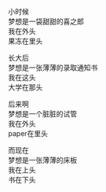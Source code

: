 

小时候  
梦想是一袋甜甜的喜之郎  
我在外头  
果冻在里头  
  
长大后  
梦想是一张薄薄的录取通知书  
我在这头  
大学在那头  
  
后来啊  
梦想是一个脏脏的试管  
我在外头  
paper在里头  
  
而现在  
梦想是一张薄薄的床板  
我在上头  
书在下头  
